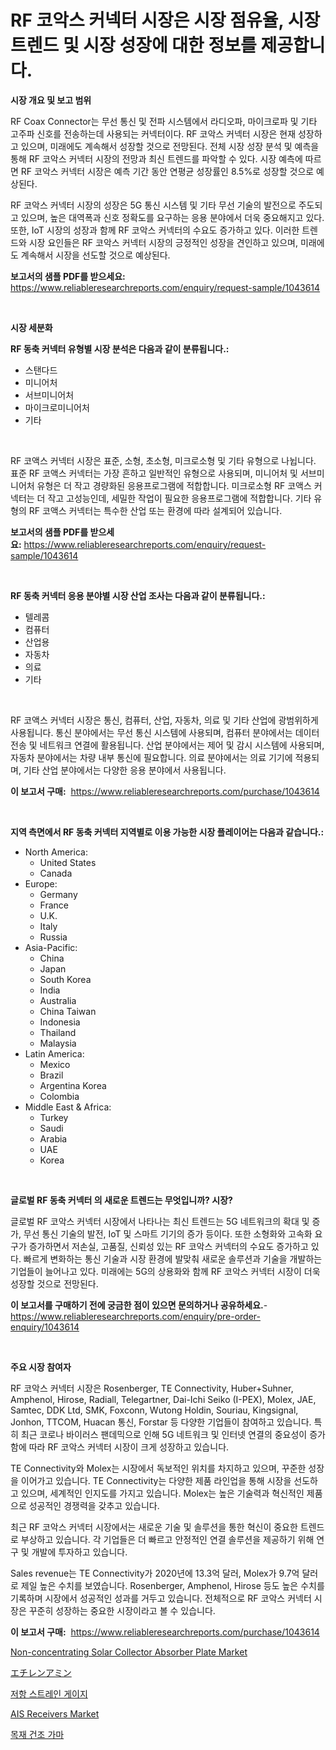 <p><h1>RF 코악스 커넥터 시장은 시장 점유율, 시장 트렌드 및 시장 성장에 대한 정보를 제공합니다.</h1></p><p><strong>시장 개요 및 보고 범위</strong></p>
<p><p>RF Coax Connector는 무선 통신 및 전파 시스템에서 라디오파, 마이크로파 및 기타 고주파 신호를 전송하는데 사용되는 커넥터이다. RF 코악스 커넥터 시장은 현재 성장하고 있으며, 미래에도 계속해서 성장할 것으로 전망된다. 전체 시장 성장 분석 및 예측을 통해 RF 코악스 커넥터 시장의 전망과 최신 트렌드를 파악할 수 있다. 시장 예측에 따르면 RF 코악스 커넥터 시장은 예측 기간 동안 연평균 성장률인 8.5%로 성장할 것으로 예상된다.</p><p>RF 코악스 커넥터 시장의 성장은 5G 통신 시스템 및 기타 무선 기술의 발전으로 주도되고 있으며, 높은 대역폭과 신호 정확도를 요구하는 응용 분야에서 더욱 중요해지고 있다. 또한, IoT 시장의 성장과 함께 RF 코악스 커넥터의 수요도 증가하고 있다. 이러한 트렌드와 시장 요인들은 RF 코악스 커넥터 시장의 긍정적인 성장을 견인하고 있으며, 미래에도 계속해서 시장을 선도할 것으로 예상된다.</p></p>
<p><strong>보고서의 샘플 PDF를 받으세요:</strong> <a href="https://www.reliableresearchreports.com/enquiry/request-sample/1043614">https://www.reliableresearchreports.com/enquiry/request-sample/1043614</a></p>
<p>&nbsp;</p>
<p><strong>시장 세분화</strong></p>
<p><strong>RF 동축 커넥터 유형별 시장 분석은 다음과 같이 분류됩니다.:</strong></p>
<p><ul><li>스탠다드</li><li>미니어처</li><li>서브미니어처</li><li>마이크로미니어처</li><li>기타</li></ul></p>
<p>&nbsp;</p>
<p><p>RF 코액스 커넥터 시장은 표준, 소형, 초소형, 미크로소형 및 기타 유형으로 나뉩니다. 표준 RF 코액스 커넥터는 가장 흔하고 일반적인 유형으로 사용되며, 미니어처 및 서브미니어처 유형은 더 작고 경량화된 응용프로그램에 적합합니다. 미크로소형 RF 코액스 커넥터는 더 작고 고성능인데, 세밀한 작업이 필요한 응용프로그램에 적합합니다. 기타 유형의 RF 코액스 커넥터는 특수한 산업 또는 환경에 따라 설계되어 있습니다.</p></p>
<p><strong>보고서의 샘플 PDF를 받으세요:</strong>&nbsp;<a href="https://www.reliableresearchreports.com/enquiry/request-sample/1043614">https://www.reliableresearchreports.com/enquiry/request-sample/1043614</a></p>
<p>&nbsp;</p>
<p><strong> RF 동축 커넥터 응용 분야별 시장 산업 조사는 다음과 같이 분류됩니다.:</strong></p>
<p><ul><li>텔레콤</li><li>컴퓨터</li><li>산업용</li><li>자동차</li><li>의료</li><li>기타</li></ul></p>
<p>&nbsp;</p>
<p><p>RF 코액스 커넥터 시장은 통신, 컴퓨터, 산업, 자동차, 의료 및 기타 산업에 광범위하게 사용됩니다. 통신 분야에서는 무선 통신 시스템에 사용되며, 컴퓨터 분야에서는 데이터 전송 및 네트워크 연결에 활용됩니다. 산업 분야에서는 제어 및 감시 시스템에 사용되며, 자동차 분야에서는 차량 내부 통신에 필요합니다. 의료 분야에서는 의료 기기에 적용되며, 기타 산업 분야에서는 다양한 응용 분야에서 사용됩니다.</p></p>
<p><strong>이 보고서 구매:</strong>&nbsp; <a href="https://www.reliableresearchreports.com/purchase/1043614">https://www.reliableresearchreports.com/purchase/1043614</a></p>
<p>&nbsp;</p>
<p><strong>지역 측면에서 RF 동축 커넥터 지역별로 이용 가능한 시장 플레이어는 다음과 같습니다.:</strong></p>
<p><ul>
    <li>
        North America:
        <ul>
            <li>United States</li>
            <li>Canada</li>
        </ul>
    </li>
    <li>
        Europe:
        <ul>
            <li>Germany</li>
            <li>France</li>
            <li>U.K.</li>
            <li>Italy</li>
            <li>Russia</li>
        </ul>
    </li>
    <li>
        Asia-Pacific:
        <ul>
            <li>China</li>
            <li>Japan</li>
            <li>South Korea</li>
            <li>India</li>
            <li>Australia</li>
            <li>China Taiwan</li>
            <li>Indonesia</li>
            <li>Thailand</li>
            <li>Malaysia</li>
        </ul>
    </li>
    <li>
        Latin America:
        <ul>
            <li>Mexico</li>
            <li>Brazil</li>
            <li>Argentina Korea</li>
            <li>Colombia</li>
        </ul>
    </li>
    <li>
        Middle East & Africa:
        <ul>
            <li>Turkey</li>
            <li>Saudi</li>
            <li>Arabia</li>
            <li>UAE</li>
            <li>Korea</li>
        </ul>
    </li>
    </ul></p>
<p>&nbsp;</p>
<p><strong>글로벌 RF 동축 커넥터 의 새로운 트렌드는 무엇입니까? 시장?</strong></p>
<p><p>글로벌 RF 코악스 커넥터 시장에서 나타나는 최신 트렌드는 5G 네트워크의 확대 및 증가, 무선 통신 기술의 발전, IoT 및 스마트 기기의 증가 등이다. 또한 소형화와 고속화 요구가 증가하면서 저손실, 고품질, 신뢰성 있는 RF 코악스 커넥터의 수요도 증가하고 있다. 빠르게 변화하는 통신 기술과 시장 환경에 발맞춰 새로운 솔루션과 기술을 개발하는 기업들이 늘어나고 있다. 미래에는 5G의 상용화와 함께 RF 코악스 커넥터 시장이 더욱 성장할 것으로 전망된다.</p></p>
<p><strong>이 보고서를 구매하기 전에 궁금한 점이 있으면 문의하거나 공유하세요.</strong>- <a href="https://www.reliableresearchreports.com/enquiry/pre-order-enquiry/1043614">https://www.reliableresearchreports.com/enquiry/pre-order-enquiry/1043614</a></p>
<p>&nbsp;</p>
<p><strong>주요 시장 참여자</strong></p>
<p><p>RF 코악스 커넥터 시장은 Rosenberger, TE Connectivity, Huber+Suhner, Amphenol, Hirose, Radiall, Telegartner, Dai-Ichi Seiko (I-PEX), Molex, JAE, Samtec, DDK Ltd, SMK, Foxconn, Wutong Holdin, Souriau, Kingsignal, Jonhon, TTCOM, Huacan 통신, Forstar 등 다양한 기업들이 참여하고 있습니다. 특히 최근 코로나 바이러스 팬데믹으로 인해 5G 네트워크 및 인터넷 연결의 중요성이 증가함에 따라 RF 코악스 커넥터 시장이 크게 성장하고 있습니다. </p><p>TE Connectivity와 Molex는 시장에서 독보적인 위치를 차지하고 있으며, 꾸준한 성장을 이어가고 있습니다. TE Connectivity는 다양한 제품 라인업을 통해 시장을 선도하고 있으며, 세계적인 인지도를 가지고 있습니다. Molex는 높은 기술력과 혁신적인 제품으로 성공적인 경쟁력을 갖추고 있습니다.</p><p>최근 RF 코악스 커넥터 시장에서는 새로운 기술 및 솔루션을 통한 혁신이 중요한 트렌드로 부상하고 있습니다. 각 기업들은 더 빠르고 안정적인 연결 솔루션을 제공하기 위해 연구 및 개발에 투자하고 있습니다.</p><p>Sales revenue는 TE Connectivity가 2020년에 13.3억 달러, Molex가 9.7억 달러로 제일 높은 수치를 보였습니다. Rosenberger, Amphenol, Hirose 등도 높은 수치를 기록하며 시장에서 성공적인 성과를 거두고 있습니다. 전체적으로 RF 코악스 커넥터 시장은 꾸준히 성장하는 중요한 시장이라고 볼 수 있습니다.</p></p>
<p><strong>이 보고서 구매:</strong>&nbsp;&nbsp;<a href="https://www.reliableresearchreports.com/purchase/1043614">https://www.reliableresearchreports.com/purchase/1043614</a></p>
<p><p><a href="https://butternut-bug-553.notion.site/Non-concentrating-Solar-Collector-Absorber-Plate-Market-Size-2024-2031-Global-Industrial-Analysis--9238b581f445439fb3e2277b977eec63">Non-concentrating Solar Collector Absorber Plate Market</a></p><p><a href="https://github.com/mcbeesbxa270/Market-Research-Report-List-1/blob/main/3527731187916.md">エチレンアミン</a></p><p><a href="https://github.com/vskv4779xr1/Market-Research-Report-List-1/blob/main/5062756187851.md">저항 스트레인 게이지</a></p><p><a href="https://view.publitas.com/reportprime-1/ais-receivers-market-provides-a-comprehensive-analysis-including-a-macro-overview-of-the-market-as-well-as-micro-details-such-as-market-size-and-competitive-landscape/">AIS Receivers Market</a></p><p><a href="https://medium.com/@henrywheeler53/%EB%AA%A9%EC%9E%AC-%EA%B1%B4%EC%A1%B0%EB%A1%9C-%EC%8B%9C%EC%9E%A5%EC%9D%80-%EC%8B%9C%EC%9E%A5-%EC%A0%90%EC%9C%A0%EC%9C%A8-%EC%8B%9C%EC%9E%A5-%EB%8F%99%ED%96%A5-%EB%B0%8F-%EC%8B%9C%EC%9E%A5-%EC%84%B1%EC%9E%A5%EC%97%90-%EB%8C%80%ED%95%9C-%EC%A0%95%EB%B3%B4%EB%A5%BC-%EC%A0%9C%EA%B3%B5%ED%95%A9%EB%8B%88%EB%8B%A4-d8cd77f3c4f6">목재 건조 가마</a></p></p>
